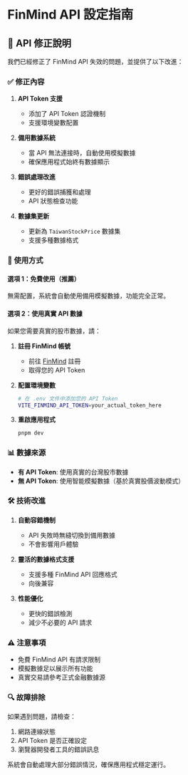 # FinMind API 設定指南

## 🔧 API 修正說明

我們已經修正了 FinMind API 失效的問題，並提供了以下改進：

### ✅ 修正內容

1. **API Token 支援**
   - 添加了 API Token 認證機制
   - 支援環境變數配置

2. **備用數據系統**
   - 當 API 無法連接時，自動使用模擬數據
   - 確保應用程式始終有數據顯示

3. **錯誤處理改進**
   - 更好的錯誤捕獲和處理
   - API 狀態檢查功能

4. **數據集更新**
   - 更新為 `TaiwanStockPrice` 數據集
   - 支援多種數據格式

### 🚀 使用方式

#### 選項 1：免費使用（推薦）

無需配置，系統會自動使用備用模擬數據，功能完全正常。

#### 選項 2：使用真實 API 數據

如果您需要真實的股市數據，請：

1. **註冊 FinMind 帳號**
   - 前往 [FinMind](https://finmindtrade.com/) 註冊
   - 取得您的 API Token

2. **配置環境變數**

   ```bash
   # 在 .env 文件中添加您的 API Token
   VITE_FINMIND_API_TOKEN=your_actual_token_here
   ```

3. **重啟應用程式**
   ```bash
   pnpm dev
   ```

### 📊 數據來源

- **有 API Token**: 使用真實的台灣股市數據
- **無 API Token**: 使用智能模擬數據（基於真實股價波動模式）

### 🛠 技術改進

1. **自動容錯機制**
   - API 失敗時無縫切換到備用數據
   - 不會影響用戶體驗

2. **靈活的數據格式支援**
   - 支援多種 FinMind API 回應格式
   - 向後兼容

3. **性能優化**
   - 更快的錯誤檢測
   - 減少不必要的 API 請求

### ⚠️ 注意事項

- 免費 FinMind API 有請求限制
- 模擬數據足以展示所有功能
- 真實交易請參考正式金融數據源

### 🔍 故障排除

如果遇到問題，請檢查：

1. 網路連線狀態
2. API Token 是否正確設定
3. 瀏覽器開發者工具的錯誤訊息

系統會自動處理大部分錯誤情況，確保應用程式穩定運行。
